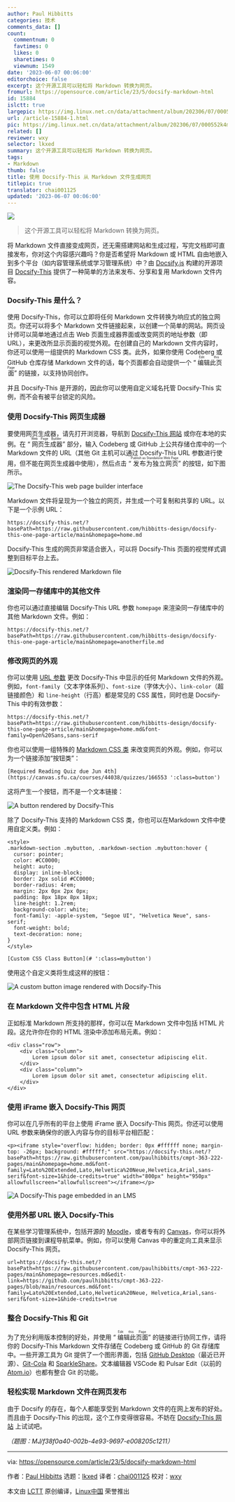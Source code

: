 ```yaml
---
author: Paul Hibbitts
categories: 技术
comments_data: []
count:
  commentnum: 0
  favtimes: 0
  likes: 0
  sharetimes: 0
  viewnum: 1549
date: '2023-06-07 00:06:00'
editorchoice: false
excerpt: 这个开源工具可以轻松将 Markdown 转换为网页。
fromurl: https://opensource.com/article/23/5/docsify-markdown-html
id: 15884
islctt: true
largepic: https://img.linux.net.cn/data/attachment/album/202306/07/000552k4mcssc66v44cfc8.jpg
url: /article-15884-1.html
pic: https://img.linux.net.cn/data/attachment/album/202306/07/000552k4mcssc66v44cfc8.jpg.thumb.jpg
related: []
reviewer: wxy
selector: lkxed
summary: 这个开源工具可以轻松将 Markdown 转换为网页。
tags:
- Markdown
thumb: false
title: 使用 Docsify-This 从 Markdown 文件生成网页
titlepic: true
translator: chai001125
updated: '2023-06-07 00:06:00'
---
```


![](https://img.linux.net.cn/data/attachment/album/202306/07/000552k4mcssc66v44cfc8.jpg)



> 
> 这个开源工具可以轻松将 Markdown 转换为网页。
> 
> 
> 


将 Markdown 文件直接变成网页，还无需搭建网站和生成过程，写完文档即可直接发布，你对这个内容感兴趣吗？你是否希望将 Markdown 或 HTML 自由地嵌入到多个平台（如内容管理系统或学习管理系统）中？由 [Docsify.js](https://docsify.js.org) 构建的开源项目 [Docsify-This](https://docsify-this.net) 提供了一种简单的方法来发布、分享和复用 Markdown 文件内容。


### Docsify-This 是什么？


使用 Docsify-This，你可以立即将任何 Markdown 文件转换为响应式的独立网页。你还可以将多个 Markdown 文件链接起来，以创建一个简单的网站。网页设计师可以简单地通过点击 Web 页面生成器界面或改变网页的地址参数（即 URL），来更改所显示页面的视觉外观。在创建自己的 Markdown 文件内容时，你还可以使用一组提供的 Markdown CSS 类。此外，如果你使用 Codeberg 或 GitHub 仓库存储 Markdown 文件的话，每个页面都会自动提供一个 “<ruby> 编辑此页面 <rt>  Edit this Page </rt></ruby>” 的链接，以支持协同创作。


并且 Docsify-This 是开源的，因此你可以使用自定义域名托管 Docsify-This 实例，而不会有被平台锁定的风险。


### 使用 Docsify-This 网页生成器


要使用网页生成器，请先打开浏览器，导航到 [Docsify-This 网站](https://docsify-this.net) 或你在本地的实例。在 “<ruby> 网页生成器 <rt>  Web Page Builder </rt></ruby>” 部分，输入 Codeberg 或 GitHub 上公共存储仓库中的一个 Markdown 文件的 URL（其他 Git 主机可以通过 Docsify-This URL 参数进行使用，但不能在网页生成器中使用），然后点击 “<ruby> 发布为独立网页 <rt>  Publish as Standalone Web Page </rt></ruby>” 的按钮，如下图所示。


![The Docsify-This web page builder interface](https://img.linux.net.cn/data/attachment/album/202306/07/000717ob2k22glzstl87l8.jpg)


Markdown 文件将呈现为一个独立的网页，并生成一个可复制和共享的 URL。以下是一个示例 URL：



```
https://docsify-this.net/?basePath=https://raw.githubusercontent.com/hibbitts-design/docsify-this-one-page-article/main&homepage=home.md

```

Docsify-This 生成的网页非常适合嵌入，可以将 Docsify-This 页面的视觉样式调整到目标平台上去。


![Docsify-This rendered Markdown file](https://img.linux.net.cn/data/attachment/album/202306/07/000727ucnvn1roz3l6gv66.jpg)


### 渲染同一存储库中的其他文件


你也可以通过直接编辑 Docsify-This URL 参数 `homepage` 来渲染同一存储库中的其他 Markdown 文件。例如：



```
https://docsify-this.net/?basePath=https://raw.githubusercontent.com/hibbitts-design/docsify-this-one-page-article/main&homepage=anotherfile.md

```

### 修改网页的外观


你可以使用 [URL 参数](https://docsify-this.net/#/?id=page-appearance-url-parameters) 更改 Docsify-This 中显示的任何 Markdown 文件的外观。例如，`font-family`（文本字体系列）、`font-size`（字体大小）、`link-color`（超链接颜色）和 `line-height`（行高）都是常见的 CSS 属性，同时也是 Docsify-This 中的有效参数：



```
https://docsify-this.net/?basePath=https://raw.githubusercontent.com/hibbitts-design/docsify-this-one-page-article/main&homepage=home.md&font-family=Open%20Sans,sans-serif

```

你也可以使用一组特殊的 [Markdown CSS 类](https://docsify-this.net/#/?id=supported-markdown-css-classes) 来改变网页的外观。例如，你可以为一个链接添加“按钮类”：



```
[Required Reading Quiz due Jun 4th](https://canvas.sfu.ca/courses/44038/quizzes/166553 ':class=button')

```

这将产生一个按钮，而不是一个文本链接：


![A button rendered by Docsify-This](https://img.linux.net.cn/data/attachment/album/202306/07/000738q2xgzygho3ghbbhh.jpg)


除了 Docsify-This 支持的 Markdown CSS 类，你也可以在Markdown 文件中使用自定义类。例如：



```
<style>
.markdown-section .mybutton, .markdown-section .mybutton:hover {
  cursor: pointer;
  color: #CC0000;
  height: auto;
  display: inline-block;
  border: 2px solid #CC0000;
  border-radius: 4rem;
  margin: 2px 0px 2px 0px;
  padding: 8px 18px 8px 18px;
  line-height: 1.2rem;
  background-color: white;
  font-family: -apple-system, "Segoe UI", "Helvetica Neue", sans-serif;
  font-weight: bold;
  text-decoration: none;
}
</style>

[Custom CSS Class Button](# ':class=mybutton')

```

使用这个自定义类将生成这样的按钮：


![A custom button image rendered with Docsify-This](https://img.linux.net.cn/data/attachment/album/202306/07/000744ptb4lt184vq418f8.jpg)


### 在 Markdown 文件中包含 HTML 片段


正如标准 Markdown 所支持的那样，你可以在 Markdown 文件中包括 HTML 片段。这允许你在你的 HTML 渲染中添加布局元素。例如：



```
<div class="row">
	<div class="column">
		Lorem ipsum dolor sit amet, consectetur adipiscing elit.
	</div>
	<div class="column">
		Lorem ipsum dolor sit amet, consectetur adipiscing elit.
	</div>
</div>

```

### 使用 iFrame 嵌入 Docsify-This 网页


你可以在几乎所有的平台上使用 iFrame 嵌入 Docsify-This 网页。你还可以使用 URL 参数来确保你的嵌入内容与你的目标平台相匹配：



```
<p><iframe style="overflow: hidden; border: 0px #ffffff none; margin-top: -26px; background: #ffffff;" src="https://docsify-this.net/?basePath=https://raw.githubusercontent.com/paulhibbitts/cmpt-363-222-pages/main&homepage=home.md&font-family=Lato%20Extended,Lato,Helvetica%20Neue,Helvetica,Arial,sans-serif&font-size=1&hide-credits=true" width="800px" height="950px" allowfullscreen="allowfullscreen"></iframe></p>

```

![A Docsify-This page embedded in an LMS](https://img.linux.net.cn/data/attachment/album/202306/07/000752csaywol3ic2utlzm.jpg)


### 使用外部 URL 嵌入 Docsify-This


在某些学习管理系统中，包括开源的 [Moodle](https://opensource.com/article/21/3/moodle-plugins)，或者专有的 [Canvas](https://github.com/instructure/canvas-lms)，你可以将外部网页链接到课程导航菜单。例如，你可以使用 Canvas 中的重定向工具来显示 Docsify-This 网页。



```
url=https://docsify-this.net/?basePath=https://raw.githubusercontent.com/paulhibbitts/cmpt-363-222-pages/main&homepage=resources.md&edit-link=https://github.com/paulhibbitts/cmpt-363-222-pages/blob/main/resources.md&font-family=Lato%20Extended,Lato,Helvetica%20Neue, Helvetica,Arial,sans-serif&font-size=1&hide-credits=true

```

### 整合 Docsify-This 和 Git


为了充分利用版本控制的好处，并使用 “<ruby> 编辑此页面 <rt>  Edit this Page </rt></ruby>” 的链接进行协同工作，请将你的 Docsify-This Markdown 文件存储在 Codeberg 或 GitHub 的 Git 存储库中。一些开源工具为 Git 提供了一个图形界面，包括 [GitHub Desktop](https://github.com/desktop/desktop)（最近已开源）、[Git-Cola](https://opensource.com/article/20/3/git-cola) 和 [SparkleShare](https://opensource.com/article/19/4/file-sharing-git)。文本编辑器 VSCode 和 Pulsar Edit（以前的 [Atom.io](https://opensource.com/article/20/12/atom)）也都有整合 Git 的功能。


### 轻松实现 Markdown 文件在网页发布


由于 Docsify 的存在，每个人都能享受到 Markdown 文件的在网上发布的好处。而且由于 Docsify-This 的出现，这个工作变得很容易。不妨在 [Docsify-This 网站](https://docsify-this.net) 上试试吧。


*（题图：MJ/f38f0a40-002b-4e93-9697-e008205c1211）*




---


via: <https://opensource.com/article/23/5/docsify-markdown-html>


作者：[Paul Hibbitts](https://opensource.com/users/paulhibbitts) 选题：[lkxed](https://github.com/lkxed/) 译者：[chai001125](https://github.com/chai001125) 校对：[wxy](https://github.com/wxy)


本文由 [LCTT](https://github.com/LCTT/TranslateProject) 原创编译，[Linux中国](https://linux.cn/) 荣誉推出
